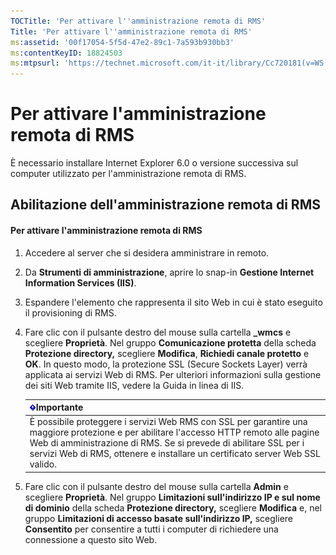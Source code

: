 ```yaml
---
TOCTitle: 'Per attivare l''amministrazione remota di RMS'
Title: 'Per attivare l''amministrazione remota di RMS'
ms:assetid: '00f17054-5f5d-47e2-89c1-7a593b930bb3'
ms:contentKeyID: 18824503
ms:mtpsurl: 'https://technet.microsoft.com/it-it/library/Cc720181(v=WS.10)'
---
```


Per attivare l'amministrazione remota di RMS
============================================

È necessario installare Internet Explorer 6.0 o versione successiva sul computer utilizzato per l'amministrazione remota di RMS.

Abilitazione dell'amministrazione remota di RMS
-----------------------------------------------

#### Per attivare l'amministrazione remota di RMS

1.  Accedere al server che si desidera amministrare in remoto.

2.  Da **Strumenti di amministrazione**, aprire lo snap-in **Gestione Internet Information Services (IIS)**.

3.  Espandere l'elemento che rappresenta il sito Web in cui è stato eseguito il provisioning di RMS.

4.  Fare clic con il pulsante destro del mouse sulla cartella **\_wmcs** e scegliere **Proprietà**. Nel gruppo **Comunicazione protetta** della scheda **Protezione directory,** scegliere **Modifica**, **Richiedi canale protetto** e **OK**. In questo modo, la protezione SSL (Secure Sockets Layer) verrà applicata ai servizi Web di RMS. Per ulteriori informazioni sulla gestione dei siti Web tramite IIS, vedere la Guida in linea di IIS.

    | ![](images/Cc720181.Important(WS.10).gif)Importante                                                                                                                                                                                                             |
    |----------------------------------------------------------------------------------------------------------------------------------------------------------------------------------------------------------------------------------------------------------------------------------------------|
    | È possibile proteggere i servizi Web RMS con SSL per garantire una maggiore protezione e per abilitare l'accesso HTTP remoto alle pagine Web di amministrazione di RMS. Se si prevede di abilitare SSL per i servizi Web di RMS, ottenere e installare un certificato server Web SSL valido. |

5.  Fare clic con il pulsante destro del mouse sulla cartella **Admin** e scegliere **Proprietà**. Nel gruppo **Limitazioni sull'indirizzo IP e sul nome di dominio** della scheda **Protezione directory,** scegliere **Modifica** e, nel gruppo **Limitazioni di accesso basate sull'indirizzo IP,** scegliere **Consentito** per consentire a tutti i computer di richiedere una connessione a questo sito Web.
